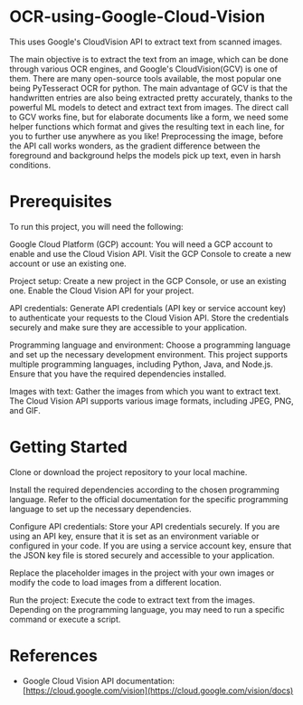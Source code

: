 # OCR-using-Google-Cloud-Vision
This uses Google's CloudVision API to extract text from scanned images.  

The main objective is to extract the text from an image, which can be done through various OCR engines, and Google's CloudVision(GCV) is one of them. There are many open-source tools available, the most popular one being PyTesseract OCR for python. The main advantage of GCV is that the handwritten entries are also being extracted pretty accurately, thanks to the powerful ML models to detect and extract text from images. 
The direct call to GCV works fine, but for elaborate documents like a form, we need some helper functions which format and gives the resulting text in each line, for you to further use anywhere as you like! Preprocessing the image, before the API call works wonders, as the gradient difference between the foreground and background helps the models pick up text, even in harsh conditions.


# Prerequisites
To run this project, you will need the following:

Google Cloud Platform (GCP) account: You will need a GCP account to enable and use the Cloud Vision API. Visit the GCP Console to create a new account or use an existing one.

Project setup: Create a new project in the GCP Console, or use an existing one. Enable the Cloud Vision API for your project.

API credentials: Generate API credentials (API key or service account key) to authenticate your requests to the Cloud Vision API. Store the credentials securely and make sure they are accessible to your application.

Programming language and environment: Choose a programming language and set up the necessary development environment. This project supports multiple programming languages, including Python, Java, and Node.js. Ensure that you have the required dependencies installed.

Images with text: Gather the images from which you want to extract text. The Cloud Vision API supports various image formats, including JPEG, PNG, and GIF.

# Getting Started
Clone or download the project repository to your local machine.

Install the required dependencies according to the chosen programming language. Refer to the official documentation for the specific programming language to set up the necessary dependencies.

Configure API credentials: Store your API credentials securely. If you are using an API key, ensure that it is set as an environment variable or configured in your code. If you are using a service account key, ensure that the JSON key file is stored securely and accessible to your application.  

Replace the placeholder images in the project with your own images or modify the code to load images from a different location.

Run the project: Execute the code to extract text from the images. Depending on the programming language, you may need to run a specific command or execute a script.  


# References
- Google Cloud Vision API documentation: [https://cloud.google.com/vision](https://cloud.google.com/vision/docs)
